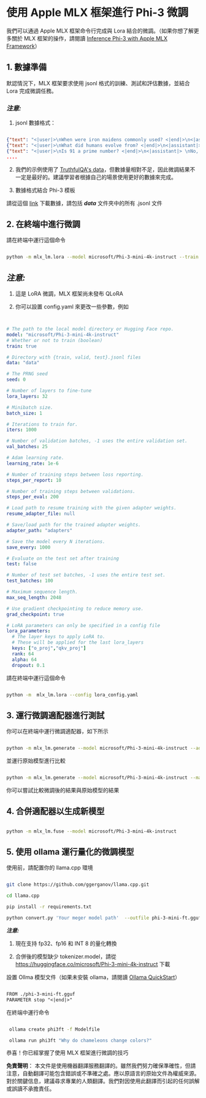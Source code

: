 # **使用 Apple MLX 框架進行 Phi-3 微調**

我們可以通過 Apple MLX 框架命令行完成與 Lora 結合的微調。（如果你想了解更多關於 MLX 框架的操作，請閱讀 [Inference Phi-3 with Apple MLX Framework](../03.Inference/MLX_Inference.md)）

## **1. 數據準備**

默認情況下，MLX 框架要求使用 jsonl 格式的訓練、測試和評估數據，並結合 Lora 完成微調任務。

### ***注意:***

1. jsonl 數據格式：

```json

{"text": "<|user|>\nWhen were iron maidens commonly used? <|end|>\n<|assistant|> \nIron maidens were never commonly used <|end|>"}
{"text": "<|user|>\nWhat did humans evolve from? <|end|>\n<|assistant|> \nHumans and apes evolved from a common ancestor <|end|>"}
{"text": "<|user|>\nIs 91 a prime number? <|end|>\n<|assistant|> \nNo, 91 is not a prime number <|end|>"}
....

```

2. 我們的示例使用了 [TruthfulQA's data](https://github.com/sylinrl/TruthfulQA/blob/main/TruthfulQA.csv)，但數據量相對不足，因此微調結果不一定是最好的。建議學習者根據自己的場景使用更好的數據來完成。

3. 數據格式結合 Phi-3 模板

請從這個 [link](../../../../code/04.Finetuning/mlx) 下載數據，請包括 ***data*** 文件夾中的所有 .jsonl 文件

## **2. 在終端中進行微調**

請在終端中運行這個命令

```bash

python -m mlx_lm.lora --model microsoft/Phi-3-mini-4k-instruct --train --data ./data --iters 1000 

```

## ***注意:***

1. 這是 LoRA 微調，MLX 框架尚未發布 QLoRA

2. 你可以設置 config.yaml 來更改一些參數，例如

```yaml


# The path to the local model directory or Hugging Face repo.
model: "microsoft/Phi-3-mini-4k-instruct"
# Whether or not to train (boolean)
train: true

# Directory with {train, valid, test}.jsonl files
data: "data"

# The PRNG seed
seed: 0

# Number of layers to fine-tune
lora_layers: 32

# Minibatch size.
batch_size: 1

# Iterations to train for.
iters: 1000

# Number of validation batches, -1 uses the entire validation set.
val_batches: 25

# Adam learning rate.
learning_rate: 1e-6

# Number of training steps between loss reporting.
steps_per_report: 10

# Number of training steps between validations.
steps_per_eval: 200

# Load path to resume training with the given adapter weights.
resume_adapter_file: null

# Save/load path for the trained adapter weights.
adapter_path: "adapters"

# Save the model every N iterations.
save_every: 1000

# Evaluate on the test set after training
test: false

# Number of test set batches, -1 uses the entire test set.
test_batches: 100

# Maximum sequence length.
max_seq_length: 2048

# Use gradient checkpointing to reduce memory use.
grad_checkpoint: true

# LoRA parameters can only be specified in a config file
lora_parameters:
  # The layer keys to apply LoRA to.
  # These will be applied for the last lora_layers
  keys: ["o_proj","qkv_proj"]
  rank: 64
  alpha: 64
  dropout: 0.1


```

請在終端中運行這個命令

```bash

python -m  mlx_lm.lora --config lora_config.yaml

```

## **3. 運行微調適配器進行測試**

你可以在終端中運行微調適配器，如下所示

```bash

python -m mlx_lm.generate --model microsoft/Phi-3-mini-4k-instruct --adapter-path ./adapters --max-token 2048 --prompt "Why do chameleons change colors? " --eos-token "<|end|>"    

```

並運行原始模型進行比較

```bash

python -m mlx_lm.generate --model microsoft/Phi-3-mini-4k-instruct --max-token 2048 --prompt "Why do chameleons change colors? " --eos-token "<|end|>"    

```

你可以嘗試比較微調後的結果與原始模型的結果

## **4. 合併適配器以生成新模型**

```bash

python -m mlx_lm.fuse --model microsoft/Phi-3-mini-4k-instruct

```

## **5. 使用 ollama 運行量化的微調模型**

使用前，請配置你的 llama.cpp 環境

```bash

git clone https://github.com/ggerganov/llama.cpp.git

cd llama.cpp

pip install -r requirements.txt

python convert.py 'Your meger model path'  --outfile phi-3-mini-ft.gguf --outtype f16 

```

***注意:***

1. 現在支持 fp32、fp16 和 INT 8 的量化轉換

2. 合併後的模型缺少 tokenizer.model，請從 https://huggingface.co/microsoft/Phi-3-mini-4k-instruct 下載

設置 Ollma 模型文件（如果未安裝 ollama，請閱讀 [Ollama QuickStart](../02.QuickStart/Ollama_QuickStart.md)）

```txt

FROM ./phi-3-mini-ft.gguf
PARAMETER stop "<|end|>"

```

在終端中運行命令

```bash

 ollama create phi3ft -f Modelfile 

 ollama run phi3ft "Why do chameleons change colors?" 

```

恭喜！你已經掌握了使用 MLX 框架進行微調的技巧

**免責聲明**：
本文件是使用機器翻譯服務翻譯的。雖然我們努力確保準確性，但請注意，自動翻譯可能包含錯誤或不準確之處。應以原語言的原始文件為權威來源。對於關鍵信息，建議尋求專業的人類翻譯。我們對因使用此翻譯而引起的任何誤解或誤讀不承擔責任。